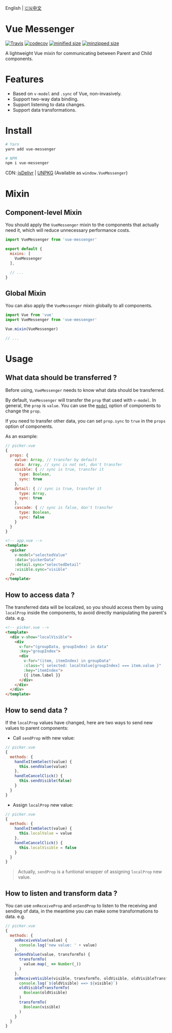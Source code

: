 English | [🇨🇳中文](./README_zh-CN.md)

# Vue Messenger

[![Travis](https://travis-ci.org/fjc0k/vue-messenger.svg?branch=master)](https://travis-ci.org/fjc0k/vue-messenger)
[![codecov](https://codecov.io/gh/fjc0k/vue-messenger/branch/master/graph/badge.svg)](https://codecov.io/gh/fjc0k/vue-messenger)
[![minified size](https://img.shields.io/badge/minified%20size-1.41%20KB-blue.svg?MIN)](https://github.com/fjc0k/vue-messenger/blob/master/dist/vue-messenger.min.js)
[![minzipped size](https://img.shields.io/badge/minzipped%20size-743%20B-blue.svg?MZIP)](https://github.com/fjc0k/vue-messenger/blob/master/dist/vue-messenger.min.js)

A lightweight Vue mixin for communicating between Parent and Child components.

# Features

- Based on `v-model` and `.sync` of Vue, non-invasively.
- Support two-way data binding.
- Support listening to data changes. 
- Support data transformations.

# Install

```bash
# Yarn
yarn add vue-messenger

# NPM
npm i vue-messenger
```

CDN: [jsDelivr](//www.jsdelivr.com/package/npm/vue-messenger) | [UNPKG](//unpkg.com/vue-messenger/) (Available as `window.VueMessenger`)

# Mixin

## Component-level Mixin

You should apply the `VueMessenger` mixin to the components that actually need it, which will reduce unnecessary performance costs.

```js
import VueMessenger from 'vue-messenger'

export default {
  mixins: [
    VueMessenger
  ],

  // ...
}
```

## Global Mixin

You can also apply the `VueMessenger` mixin globally to all components.

```js
import Vue from 'vue'
import VueMessenger from 'vue-messenger'

Vue.mixin(VueMessenger)

// ...
```


# Usage

## What data should be transferred ?

Before using, `VueMessenger` needs to know what data should be transferred.

By default, `VueMessenger` will transfer the `prop` that used with `v-model`. In general, the `prop` is `value`. You can use the [`model`](https://vuejs.org/v2/api/#model) option of components to change the `prop`.

If you need to transfer other data, you can set `prop.sync` to `true` in the `props` option of components.

As an example:

```js
// picker.vue
{
  props: {
    value: Array, // transfer by default
    data: Array, // sync is not set, don't transfer
    visible: { // sync is true, transfer it
      type: Boolean,
      sync: true
    },
    detail: { // sync is true, transfer it
      type: Array,
      sync: true
    },
    cascade: { // sync is false, don't transfer
      type: Boolean,
      sync: false
    }
  }
}
```

```html
<!-- app.vue -->
<template>
  <picker
    v-model="selectedValue"
    :data="pickerData"
    :detail.sync="selectedDetail"
    :visible.sync="visible"
  />
</template>
```

## How to access data ?

The transferred data will be localized, so you should access them by using `localProp` inside the components, to avoid directly manipulating the parent's data. e.g.

```html
<!-- picker.vue -->
<template>
  <div v-show="localVisible">
    <div
      v-for="(groupData, groupIndex) in data"
      :key="groupIndex">
      <div
        v-for="(item, itemIndex) in groupData"
        :class="{ selected: localValue[groupIndex] === item.value }"
        :key="itemIndex">
        {{ item.label }}
      </div>
    </div>
  </div>
</template>
```

## How to send data ?

If the `localProp` values have changed, here are two ways to send new values to parent components:

- Call `sendProp` with new value:

```js
// picker.vue
{
  methods: {
    handleItemSelect(value) {
      this.sendValue(value)
    },
    handleCancelClick() {
      this.sendVisible(false)
    }
  }
}
```

- Assign `localProp` new value:

```js
// picker.vue
{
  methods: {
    handleItemSelect(value) {
      this.localValue = value
    },
    handleCancelClick() {
      this.localVisible = false
    }
  }
}
```

> Actually, `sendProp` is a funtional wrapper of assigning `localProp` new value.


## How to listen and transform data ?

You can use `onReceiveProp` and `onSendProp` to listen to the receiving and sending of data, in the meantime you can make some transformations to data. e.g.

```js
// picker.vue
{
  methods: {
    onReceiveValue(value) {
      console.log('new value: ' + value)
    },
    onSendValue(value, transformTo) {
      transformTo(
        value.map(_ => Number(_))
      )
    },
    onReceiveVisible(visible, transformTo, oldVisible, oldVisibleTransformTo) {
      console.log(`${oldVisible} ==> ${visible}`)
      oldVisibleTransformTo(
        Boolean(oldVisible)
      )
      transformTo(
        Boolean(visible)
      )
    }
  }
}
```
